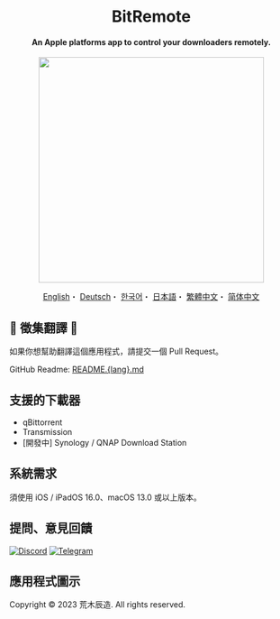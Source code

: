 <h1 align="center">BitRemote</h1>

<h4 align="center">An Apple platforms app to control your downloaders remotely.</h4>

<p align="center">
<img src="https://user-images.githubusercontent.com/31207151/227434521-ecff6af9-b8e6-42bd-9d28-5ea4aca25fe5.png" width="400"></img>
</p>

<p align="center">
  <a href="/README.md">English</a>・
  <a href="/READMEs/README.de.md">Deutsch</a>・
  <a href="/READMEs/README.ko.md">한국어</a>・
  <a href="/READMEs/README.jpn.md">日本語</a>・
  <a href="/READMEs/README.cht.md">繁體中文</a>・
  <a href="/READMEs/README.chs.md">简体中文</a>
</p>

## 📢 徵集翻譯 📢
如果你想幫助翻譯這個應用程式，請提交一個 Pull Request。

GitHub Readme: [README.{lang}.md](/READMEs)

## 支援的下載器
- qBittorrent
- Transmission
- [開發中] Synology / QNAP Download Station

## 系統需求
須使用 iOS / iPadOS 16.0、macOS 13.0 或以上版本。

## 提問、意見回饋
[![Discord](https://img.shields.io/badge/Discord-7289DA?style=for-the-badge&logo=discord&logoColor=white)](https://discord.gg/EMGZVap4)
[![Telegram](https://img.shields.io/badge/Telegram-2CA5E0?style=for-the-badge&logo=telegram&logoColor=white)](https://t.me/bitremote)

## 應用程式圖示
Copyright © 2023 荒木辰造. All rights reserved.
